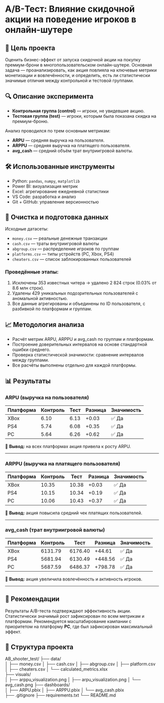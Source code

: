 # A/B-Тест: Влияние скидочной акции на поведение игроков в онлайн-шутере

## 🧠 Цель проекта

Оценить бизнес-эффект от запуска скидочной акции на покупку премиум-брони в многопользовательском онлайн-шутере. Основная задача — проанализировать, как акция повлияла на ключевые метрики монетизации и вовлечённости, и определить, есть ли статистически значимые отличия между контрольной и тестовой группами.

## 🔍 Описание эксперимента

- **Контрольная группа (control)** — игроки, не увидевшие акцию.
- **Тестовая группа (test)** — игроки, которым была показана скидка на премиум-броню.

Анализ проводился по трем основным метрикам:

- **ARPU** — средняя выручка на пользователя.
- **ARPPU** — средняя выручка на платящего пользователя.
- **avg_cash** — средний объём трат внутриигровой валюты.

## 🛠 Использованные инструменты

- Python: `pandas`, `numpy`, `matplotlib`
- Power BI: визуализация метрик
- Excel: агрегирование ежедневной статистики
- VS Code: разработка и анализ
- Git + GitHub: управление версионностью

## 🧹 Очистка и подготовка данных

Исходные датасеты:

- `money.csv` — реальные денежные транзакции
- `cash.csv` — траты внутриигровой валюты
- `abgroup.csv` — распределение игроков по группам
- `platforms.csv` — типы устройств (PC, Xbox, PS4)
- `cheaters.csv` — список заблокированных пользователей

### Проведённые этапы:

1. Исключены 353 известных читера → удалено 2 824 строк (0.03% от 8.6 млн строк).
2. Удалены 429 уникальных подозрительных пользователей с аномальной активностью.
3. Все данные агрегированы и объединены по ID пользователя, с разбивкой по платформам и группам.

## 📈 Методология анализа

- Расчёт метрик ARPU, ARPPU и avg_cash по группам и платформам.
- Построение доверительных интервалов на основе стандартной ошибки среднего.
- Проверка статистической значимости: сравнение интервалов между группами.
- Все расчёты выполнены отдельно для каждой платформы.

## 📊 Результаты

### ARPU (выручка на пользователя)

| Платформа | Контроль | Тест | Разница | Значимость |
|-----------|----------|------|---------|------------|
| XBox      | 6.10     | 6.13 | +0.03   | ✅ Да       |
| PS4       | 5.74     | 6.08 | +0.35   | ✅ Да       |
| PC        | 5.64     | 6.26 | +0.62   | ✅ Да       |

📌 **Вывод:** на всех платформах акция привела к росту ARPU.

---

### ARPPU (выручка на платящего пользователя)

| Платформа | Контроль | Тест | Разница | Значимость |
|-----------|----------|------|---------|------------|
| XBox      | 10.35    | 10.38| +0.03   | ✅ Да       |
| PS4       | 10.15    | 10.34| +0.19   | ✅ Да       |
| PC        | 10.06    | 10.43| +0.37   | ✅ Да       |

📌 **Вывод:** акция повысила средний чек платящих пользователей.

---

### avg_cash (трат внутриигровой валюты)

| Платформа | Контроль | Тест | Разница | Значимость |
|-----------|----------|------|---------|------------|
| XBox      | 6131.79  | 6176.40 | +44.61   | ✅ Да       |
| PS4       | 5681.94  | 6130.49 | +448.56  | ✅ Да       |
| PC        | 5687.59  | 6486.37 | +798.78  | ✅ Да       |

📌 **Вывод:** акция увеличила вовлечённость и активность игроков.

---

## 📌 Рекомендации

Результаты A/B-теста подтверждают эффективность акции. Статистически значимый рост зафиксирован по всем метрикам и платформам. Рекомендуется масштабирование кампании с приоритетом на платформу **PC**, где был зафиксирован максимальный эффект.

## 📂 Структура проекта

AB_shooter_test/
├── data/                         
│   ├── money.csv
│   ├── cash.csv
│   ├── abgroup.csv
│   ├── platform.csv
│   ├── cheaters.csv
│   └── calculated_metrics.xlsx   
├── visuals/                      
│   ├── arppu_visualization.png
│   ├── arpu_visualization.png
│   └── avg_cash.png
├── dashboards/                   
│   ├── ARPU.pbix
│   ├── ARPPU.pbix
│   └── avg_cash.pbix             
├── .gitignore
├── requirements.txt
└── README.md